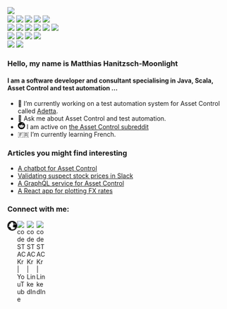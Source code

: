 ![](https://img.shields.io/badge/SKILL-Asset_Control-informational?style=flat&color=2bbc8a)<br />
![](https://img.shields.io/badge/LANG-Java-informational?style=flat&color=eba134)
![](https://img.shields.io/badge/LANG-Scala-informational?style=flat&color=eba134)
![](https://img.shields.io/badge/LANG-JavaScript-informational?style=flat&color=eba134)
![](https://img.shields.io/badge/LANG-JSX-informational?style=flat&color=eba134)
![](https://img.shields.io/badge/LANG-HTML/CSS-informational?style=flat&color=eba134)<br />
![](https://img.shields.io/badge/LIB-Spring-informational?style=flat&color=b451ed)
![](https://img.shields.io/badge/LIB-Spring_Boot-informational?style=flat&color=b451ed)
![](https://img.shields.io/badge/LIB-jQuery-informational?style=flat&color=b451ed)
![](https://img.shields.io/badge/LIB-Bootstrap-informational?style=flat&color=b451ed)
![](https://img.shields.io/badge/LIB-ReactJs-informational?style=flat&color=b451ed)
![](https://img.shields.io/badge/LIB-Flutter-informational?style=flat&color=b451ed)<br />
![](https://img.shields.io/badge/TEST-JUnit-informational?style=flat&color=d98fb9)
![](https://img.shields.io/badge/TEST-Mockito-informational?style=flat&color=d98fb9)
![](https://img.shields.io/badge/TEST-Cucumber-informational?style=flat&color=d98fb9)
![](https://img.shields.io/badge/TEST-Scalatest-informational?style=flat&color=d98fb9)<br />
![](https://img.shields.io/badge/TOOL-Vim-informational?style=flat&color=33c7e8)
![](https://img.shields.io/badge/TOOL-IDEA-informational?style=flat&color=33c7e8)


### Hello, my name is Matthias Hanitzsch-Moonlight

#### I am a software developer and consultant specialising in Java, Scala, Asset Control and test automation ...

- 🔭 I’m currently working on a test automation system for Asset Control called [Adetta][adettasite].
- 💬 Ask me about Asset Control and test automation.
- <img src="assets/reddit.svg" height="16" style="color: orange;"/> I am active on [the Asset Control subreddit][subreddit]
- 🇫🇷 I’m currently learning French.

### Articles you might find interesting

- [A chatbot for Asset Control](https://terrafino-solutions.com/blog/ac/ac-bot/)
- [Validating suspect stock prices in Slack](https://terrafino-solutions.com/blog/ac/ac-slack-app/)
- [A GraphQL service for Asset Control](https://terrafino-solutions.com/blog/ac/ac-graphql/)
- [A React app for plotting FX rates](https://terrafino-solutions.com/blog/ac/ac-react-fx/)

### Connect with me:

[<img align="left" alt="mhmt.io" width="22px" src="https://raw.githubusercontent.com/iconic/open-iconic/master/svg/globe.svg" />][website]
[<img align="left" alt="codeSTACKr | YouTube" width="22px" src="https://cdn.jsdelivr.net/npm/simple-icons@v3/icons/youtube.svg" />][youtube]
[<img align="left" alt="codeSTACKr | LinkedIn" width="22px" src="https://cdn.jsdelivr.net/npm/simple-icons@v3/icons/linkedin.svg" />][linkedin]
[<img align="left" alt="codeSTACKr | LinkedIn" width="22px" src="https://cdn.jsdelivr.net/npm/simple-icons@v3/icons/medium.svg" />][medium]

<br />

<!--
**mhmtio/mhmtio** is a ✨ _special_ ✨ repository because its `README.md` (this file) appears on your GitHub profile.

Here are some ideas to get you started:

- 🔭 I’m currently working on ...
- 🌱 I’m currently learning ...
- 👯 I’m looking to collaborate on ...
- 🤔 I’m looking for help with ...
- 💬 Ask me about ...
- 📫 How to reach me: ...
- 😄 Pronouns: ...
- ⚡ Fun fact: ...
-->


[website]: https://mhmt.io
[youtube]: https://www.youtube.com/channel/UCTCK8biy6GOUebjji92RXhQ
[linkedin]: https://www.linkedin.com/in/matthiashanitzsch/
[medium]: https://mhmtio.medium.com/
[adettasite]: https://terrafino-solutions.com/adetta
[subreddit]: https://reddit.com/r/asset_control
